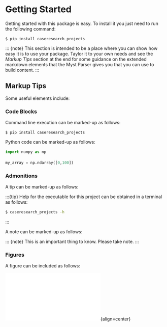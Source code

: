 # Getting Started

Getting started with this package is easy.  To install it you just need to run the following command:
```console
$ pip install caseresearch_projects
```

::: {note}
This section is intended to be a place where you can show how easy it is to use your package.
Taylor it to your own needs and see the *Markup Tips* section at the end for some guidance on
the extended markdown elements that the Myst Parser gives you that you can use to build
content.
:::

## Markup Tips

Some useful elements include:

### Code Blocks

Command line execution can be marked-up as follows:

```console
$ pip install caseresearch_projects
```

Python code can be marked-up as follows:

```Python
import numpy as np

my_array = np.ndarray([0,100])
```

### Admonitions

A tip can be marked-up as follows:

:::{tip}
Help for the executable for this project can be obtained in a terminal as follows:
```sh
$ caseresearch_projects -h
```
:::

A note can be marked-up as follows:

::: {note}
This is an important thing to know.  Please take note.
:::

### Figures

A figure can be included as follows:

![Figure 1](../assets/figure_example.pdf){align=center}
